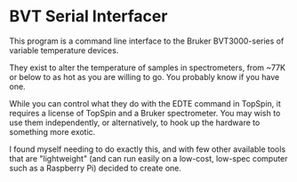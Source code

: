 # BVT Serial Interfacer 

This program is a command line interface to the Bruker BVT3000-series of variable temperature devices. 

They exist to alter the temperature of samples in spectrometers, from ~77K or below to as hot as you are willing to go. You probably know if you have one. 

While you can control what they do with the EDTE command in TopSpin, it requires a license of TopSpin and a Bruker spectrometer. You may wish to use them independently, or alternatively, to hook up the hardware to something more exotic. 

I found myself needing to do exactly this, and with few other available tools that are "lightweight" (and can run easily on a low-cost, low-spec computer such as a Raspberry Pi) decided to create one. 


